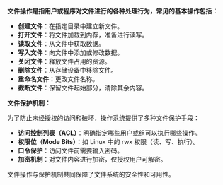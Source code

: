 **文件操作是指用户或程序对文件进行的各种处理行为，常见的基本操作包括：**

- **创建文件**：在指定目录中建立新文件。
- **打开文件**：将文件加载到内存，准备进行读写。
- **读取文件**：从文件中获取数据。
- **写入文件**：向文件中添加或修改数据。
- **关闭文件**：释放文件占用的资源。
- **删除文件**：从存储设备中移除文件。
- **重命名文件**：更改文件名称。
- **截断文件**：保留文件起始部分，清除其余内容。

**文件保护机制：**

为了防止未经授权的访问和破坏，操作系统提供了多种文件保护手段：

- **访问控制列表（ACL）**：明确指定哪些用户或组可以执行哪些操作。
- **权限位（Mode Bits）**：如 Linux 中的 rwx 权限（读、写、执行）。
- **口令保护**：访问文件前需要输入密码。
- **加密机制**：对文件内容进行加密，仅授权用户可解密。

文件操作与保护机制共同保障了文件系统的安全性和可用性。
